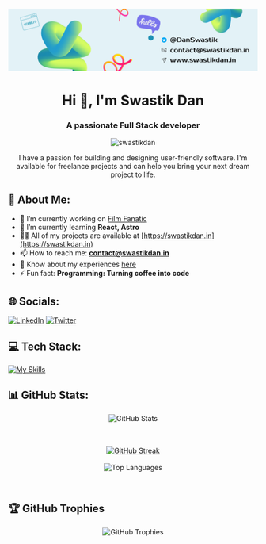 ![Github_header](Cover.png)

<h1 align="center">Hi 👋, I'm Swastik Dan</h1>
<h3 align="center">A passionate Full Stack developer</h3>

<p align="center">
  <img src="https://komarev.com/ghpvc/?username=swastikdan&label=Profile%20views&color=0e75b6&style=flat" alt="swastikdan" />
</p>
<p align="center">
  I have a passion for building and designing user-friendly software.
  I'm available for freelance projects and can help you bring your next dream project to life.
</p>

## 💫 About Me:

- 🔭 I’m currently working on [Film Fanatic](https://github.com/Swastikdan/Film-Fanatic)
- 🌱 I’m currently learning **React, Astro**
- 👨‍💻 All of my projects are available at [https://swastikdan.in](https://swastikdan.in)
- 📫 How to reach me: **contact@swastikdan.in**
- 📄 Know about my experiences [here](https://swastikdan.in/download-cv)
- ⚡ Fun fact: **Programming: Turning coffee into code**

## 🌐 Socials:

[![LinkedIn](https://img.shields.io/badge/LinkedIn-%230077B5.svg?logo=linkedin&logoColor=white)](https://linkedin.com/in/swastikdan/) [![Twitter](https://img.shields.io/badge/Twitter-%231DA1F2.svg?logo=Twitter&logoColor=white)](https://twitter.com/DanSwastik) 

## 💻 Tech Stack:

[![My Skills](https://skillicons.dev/icons?i=c,java,python,html,css,tailwindcss,javascript,express,mongo,react,django,flask,sqlite,firebase,git,github,linux,netlify,vite,md,replit,vscode&perline=11)](https://skillicons.dev)



## 📊 GitHub Stats:
<div align="center">

![GitHub Stats](https://github-readme-stats.vercel.app/api?username=Swastikdan&theme=tokyonight&hide_border=false&include_all_commits=true&count_private=false) <br><br><br>


[![GitHub Streak](https://github-readme-streak-stats.herokuapp.com?user=Swastikdan&theme=tokyonight)](https://git.io/streak-stats)
 <br><br>
![Top Languages](https://github-readme-stats.vercel.app/api/top-langs/?username=Swastikdan&theme=tokyonight&hide_border=false&include_all_commits=true&count_private=false&layout=compact)
</div>
<br>

## 🏆 GitHub Trophies
<div align="center">

![GitHub Trophies](https://github-profile-trophy.vercel.app/?username=Swastikdan&theme=nord&no-frame=false&no-bg=false&margin-w=4)
</div>

